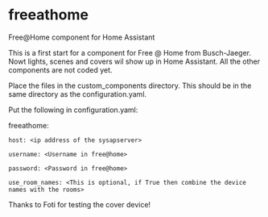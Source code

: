 # freeathome
Free@Home component for Home Assistant

This is a first start for a component for Free @ Home from Busch-Jaeger.
Nowt lights, scenes and covers wil show up in Home Assistant. All the other components are not coded yet.

Place the files in the custom_components directory. This should be in the same directory as the configuration.yaml.

Put the following in configuration.yaml:

freeathome:

    host: <ip address of the sysapserver>

    username: <Username in free@home>
    
    password: <Password in free@home>
    
    use_room_names: <This is optional, if True then combine the device names with the rooms>
  
Thanks to Foti for testing the cover device!
